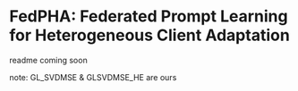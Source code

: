 # FedPHA: Federated Prompt Learning for Heterogeneous Client Adaptation
readme coming soon

note: GL_SVDMSE & GLSVDMSE_HE are ours

